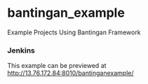 # bantingan_example
Example Projects Using Bantingan Framework

### Jenkins
This example can be previewed at http://13.76.172.84:8010/bantinganexample/